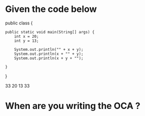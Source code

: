# Given the code below


public class {

    public static void main(String[] args) {
        int x = 20;
        int y = 13;

        System.out.println("" + x + y);
        System.out.println(x + "" + y);
        System.out.println(x + y + "");

    }
}




33
20 13
33 



# When are you writing the OCA ?

